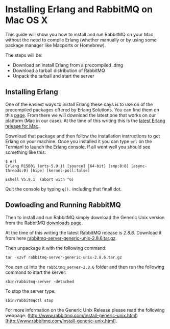 # Installing Erlang and RabbitMQ on Mac OS X #

This guide will show you how to install and run RabbitMQ on your Mac
without the need to compile Erlang (whether manually or by using some
package manager like Macports or Homebrew).

The steps will be:

- Download an install Erlang from a precompiled .dmg
- Download a tarball distribution of RabbitMQ
- Unpack the tarball and start the server

## Installing Erlang ##

One of the easiest ways to install Erlang these days is to use on of
the precompiled packages offered by Erlang Solutions. You can find
them on this
[page](https://www.erlang-solutions.com/downloads/download-erlang-otp). From
there we will download the latest one that works on our platform (Mac
in our case). At the time of this writing this is the [latest Erlang
release for
Mac](https://elearning.erlang-solutions.com/couchdb/rbingen/package_R15B01_niecmac_1337391510/esl-erlang-R15B01-1.x86_64.dmg).

Download that package and then follow the installation instructions to
get Erlang on your machine. Once you installed it you can type `erl`
on the Termianl to launch the Erlang console. If all went well you
should see something like this:

    $ erl
    Erlang R15B01 (erts-5.9.1) [source] [64-bit] [smp:8:8] [async-threads:0] [hipe] [kernel-poll:false]

    Eshell V5.9.1  (abort with ^G)

Quit the console by typing `q().` including that finall dot.

## Dowloading and Running RabbitMQ ##

Then to install and run RabbitMQ simply download the Generic Unix
version from the RabbitMQ [downloads
page](http://www.rabbitmq.com/download.html).

At the time of this writing the latest RabbitMQ release is
_2.8.6_. Download it from here
[rabbitmq-server-generic-unix-2.8.6.tar.gz](http://www.rabbitmq.com/releases/rabbitmq-server/v2.8.6/rabbitmq-server-generic-unix-2.8.6.tar.gz).

Then unpackage it with the following command:

    tar -xzvf rabbitmq-server-generic-unix-2.8.6.tar.gz

You can `cd` into the `rabbitmq_server-2.8.6` folder and then run the
following command to start the server:

    sbin/rabbitmq-server -detached

To stop the server type:

    sbin/rabbitmqctl stop

For more information on the Generic Unix Release please read the
following webpage:
(http://www.rabbitmq.com/install-generic-unix.html)[http://www.rabbitmq.com/install-generic-unix.html].
